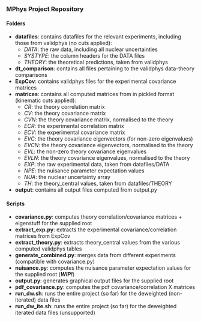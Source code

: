 ### MPhys Project Repository
#### Folders
- **datafiles**: contains datafiles for the relevant experiments, including those from validphys (no cuts applied):
    - *DATA*: the raw data, including all nuclear uncertainties
    - *SYSTYPE*: the column headers for the DATA files
    - *THEORY*: the theoretical predictions, taken from validphys
- **dt_comparison**: contains all files pertaining to the validphys data-theory comparisons
- **ExpCov**: contains validphys files for the experimental covariance matrices
- **matrices**: contains all computed matrices from in pickled format (kinematic cuts applied):
    - *CR*: the theory correlation matrix
    - *CV*: the theory covariance matrix
    - *CVN*: the theory covariance matrix, normalised to the theory
    - *ECR*: the experimental correlation matrix
    - *ECV*: the experimental covariance matrix
    - *EVC*: the theory covariance eigenvectors (for non-zero eigenvalues)
    - *EVCN*: the theory covariance eigenvectors, normalised to the theory
    - *EVL*: the non-zero theory covariance eigenvalues
    - *EVLN*: the theory covariance eigenvalues, normalised to the theory
    - *EXP*: the raw experimental data, taken from datafiles/DATA
    - *NPE*: the nuisance parameter expectation values
    - *NUA*: the nuclear uncertainty array
    - *TH*: the theory_central values, taken from datafiles/THEORY
- **output**: contains all output files computed from output.py

#### Scripts
- **covariance.py**: computes theory correlation/covariance matrices + eigenstuff for the supplied root
- **extract_exp.py**: extracts the experimental covariance/correlation matrices from ExpCov
- **extract_theory.py**: extracts theory_central values from the various computed validphys tables
- **generate_combined.py**: merges data from different experiments (compatible with covariance.py)
- **nuisance.py**: computes the nuisance parameter expectation values for the supplied root (***WIP!***)
- **output.py**: generates graphical output files for the supplied root
- **pdf_covariance.py**: computes the pdf covariance/correlation X matrices
- **run_dw.sh**: runs the entire project (so far) for the deweighted (non-iterated) data files
- **run_dw_ite.sh**: runs the entire project (so far) for the deweighted iterated data files (unsupported)
